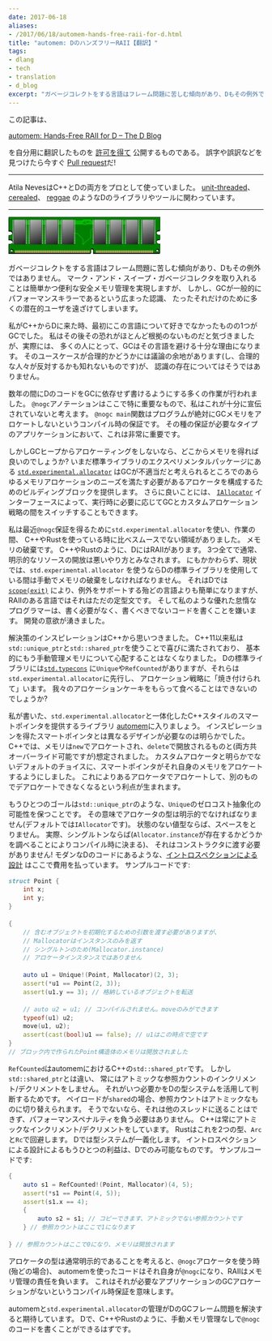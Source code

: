 ```yaml
---
date: 2017-06-18
aliases:
- /2017/06/18/automem-hands-free-raii-for-d.html
title: "automem: DのハンズフリーRAII【翻訳】"
tags:
- dlang
- tech
- translation
- d_blog
excerpt: "ガベージコレクトをする言語はフレーム問題に苦しむ傾向があり、Dもその例外ではありません。 マーク・アンド・スイープ・ガベージコレクタを取り入れることは簡単かつ便利な安全メモリ管理を実現しますが、 しかし、GCが一般的にパフォーマンスキラーであるという広まった認識、 たったそれだけのために多くの潜在的ユーザを遠ざけてしまいます。"
---
```


この記事は、

[automem: Hands-Free RAII for D – The D Blog](http://dlang.org/blog/2017/04/28/automem-hands-free-raii-for-d/)

を自分用に翻訳したものを
[許可を得て](http://dlang.org/blog/2017/04/28/automem-hands-free-raii-for-d/#comment-1616)
公開するものである。
誤字や誤訳などを見つけたら今すぐ
[Pull request](https://github.com/kotet/blog.kotet.jp)だ!

---

Atila NevesはC++とDの両方をプロとして使っていました。
[unit-threaded](https://github.com/atilaneves/unit-threaded)、
[cerealed](https://github.com/atilaneves/cerealed)、
[reggae](https://github.com/atilaneves/reggae)
のようなDのライブラリやツールに関わっています。

---

![RAM](/assets/2017/06/stamps-RAM-300px.jpg)

ガベージコレクトをする言語はフレーム問題に苦しむ傾向があり、Dもその例外ではありません。
マーク・アンド・スイープ・ガベージコレクタを取り入れることは簡単かつ便利な安全メモリ管理を実現しますが、
しかし、GCが一般的にパフォーマンスキラーであるという広まった認識、
たったそれだけのために多くの潜在的ユーザを遠ざけてしまいます。

私がC++からDに来た時、最初にこの言語について好きでなかったものの1つがGCでした。
私はその後その恐れがほとんど根拠のないものだと気づきましたが、実際には、
多くの人にとって、GCはその言語を避ける十分な理由になります。
そのユースケースが合理的かどうかには議論の余地があります(し、合理的な人々が反対するかも知れないものです)が、
認識の存在についてはそうではありません。

数年の間にDのコードをGCに依存せず書けるようにする多くの作業が行われました。
`@nogc`アノテーションはここで特に重要なもので、私はこれが十分に宣伝されていないと考えます。
`@nogc main`関数はプログラムが絶対にGCメモリをアロケートしないというコンパイル時の保証です。
その種の保証が必要なタイプのアプリケーションにおいて、これは非常に重要です。

しかしGCヒープからアロケーティングをしないなら、どこからメモリを得れば良いのでしょうか?
いまだ標準ライブラリのエクスペリメンタルパッケージにある
[`std.experimental.allocator`](https://dlang.org/phobos/std_experimental_allocator.html)
はGCが不適当だと考えられるところでのあらゆるメモリアロケーションのニーズを満たす必要があるアロケータを構成するためのビルディングブロックを提供します。
さらに良いことには、
[`IAllocator`](https://dlang.org/phobos/std_experimental_allocator.html#.IAllocator)
インターフェースによって、実行時に必要に応じてGCとカスタムアロケーション戦略の間をスイッチすることもできます。

私は最近`@nogc`保証を得るために`std.experimental.allocator`を使い、作業の間、
C++やRustを使っている時に比べスムースでない領域がありました。
メモリの破棄です。
C++やRustのように、DにはRAIIがあります。
3つ全てで通常、明示的なリソースの開放は悪いやり方とみなされます。
にもかかわらず、現状では、`std.experimental.allocator`
を使うならDの標準ライブラリを使用している間は手動でメモリの破棄をしなければなりません。
それはDでは[`scope(exit)`](https://dlang.org/spec/statement.html#ScopeGuardStatement)
により、例外をサポートする殆どの言語よりも簡単になりますが、RAIIのある言語ではそれはただの定型文です。
そして私のような優れた怠惰なプログラマーは、書く必要がなく、書くべきでないコードを書くことを嫌います。
開発の意欲が湧きました。

解決策のインスピレーションはC++から思いつきました。
C++11以来私は`std::unique_ptr`と`std::shared_ptr`を使うことで喜びに満たされており、
基本的にもう手動管理メモリについて心配することはなくなりました。
Dの標準ライブラリには[`std.typecons`](https://dlang.org/phobos/std_typecons.html)
に`Unique`や`RefCounted`がありますが、それらは`std.experimental.allocator`に先行し、
アロケーション戦略に「焼き付けられて」います。
我々のアロケーションケーキをもらって食べることはできないのでしょうか?

私が書いた、`std.experimental.allocator`と一体化したC++スタイルのスマートポインタを提供するライブラリ
[automem](https://github.com/atilaneves/automem)に入りましょう。
インスピレーションを得たスマートポインタとは異なるデザインが必要なのは明らかでした。
C++では、メモリは`new`でアロケートされ、`delete`で開放されるものと(両方共オーバーライド可能ですが)想定されました。
カスタムアロケータと明らかでないデフォルトのチョイスに、スマートポインタがそれ自身のメモリをアロケートするようにしました。
これによりあるアロケータでアロケートして、別のものでデアロケートできなくなるという利点が生まれます。

もうひとつのゴールは`std::unique_ptr`のような、`Unique`のゼロコスト抽象化の可能性を保つことです。
その意味でアロケータの型は明示的でなければなりません(デフォルトでは`IAllocator`です)。
状態のない値型ならば、スペースをとりません。
実際、シングルトンならば(`Allocator.instance`が存在するかどうかを調べることによりコンパイル時に決まる)、
それはコンストラクタに渡す必要がありません!
モダンなDのコードにあるような、[イントロスペクションによる設計](http://dconf.org/2015/talks/alexandrescu.html)
はここで費用を払っています。
サンプルコードです:

```d
struct Point {
    int x;
    int y;
}

{
    // 含むオブジェクトを初期化するための引数を渡す必要がありますが、
    // Mallocatorはインスタンスのみを返す
    // シングルトンのため(Mallocator.instance)
    // アロケータインスタンスではありません
    
    auto u1 = Unique!(Point, Mallocator)(2, 3);
    assert(*u1 == Point(2, 3));
    assert(u1.y == 3); // 格納しているオブジェクトを転送

    // auto u2 = u1; // コンパイルされません。moveのみができます
    typeof(u1) u2;
    move(u1, u2);
    assert(cast(bool)u1 == false); // u1はこの時点で空です
}
// ブロック内で作られたPoint構造体のメモリは開放されました
```

`RefCounted`はautomemにおけるC++の`std::shared_ptr`です。
しかし`std::shared_ptr`とは違い、
常にはアトミックな参照カウントのインクリメント/デクリメントをしません。
それがいつ必要かをDの型システムを活用して判断するためです。
ペイロードが`shared`の場合、参照カウントはアトミックなものに切り替えられます。
そうでないなら、それは他のスレッドに送ることはできず、パフォーマンスペナルティを負う必要はありません。
C++は常にアトミックなインクリメント/デクリメントをしています。
Rustはこれを2つの型、`Arc`と`Rc`で回避します。
Dでは型システムが一義化します。
イントロスペクションによる設計によるもうひとつの利益は、Dでのみ可能なものです。
サンプルコードです:

```d
{
    auto s1 = RefCounted!(Point, Mallocator)(4, 5);
    assert(*s1 == Point(4, 5));
    assert(s1.x == 4);
    {
        auto s2 = s1; // コピーできます、アトミックでない参照カウントです
    } // 参照カウントはここで1になります

} // 参照カウントはここで0になり、メモリは開放されます
```

アロケータの型は通常明示的であることを考えると、`@nogc`アロケータを使う時(殆どの場合)、
automemを使ったコードはそれ自身が`@nogc`になり、RAIIはメモリ管理の責任を負います。
これはそれが必要なアプリケーションのGCアロケーションがないというコンパイル時保証を意味します。

automemと`std.experimental.allocator`の管理がDのGCフレーム問題を解決すると期待しています。
Dで、C++やRustのように、手動メモリ管理なしで`@nogc`のコードを書くことができるはずです。
